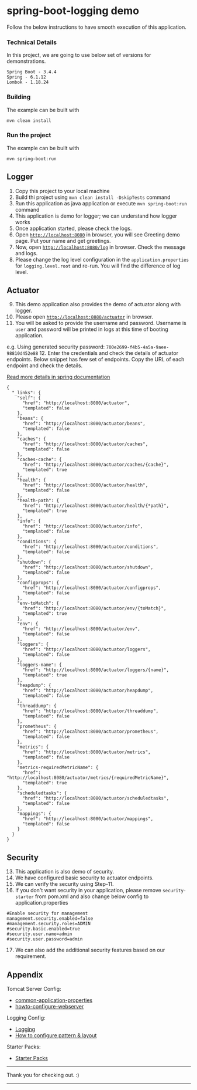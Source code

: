 # spring-boot-logging demo
Follow the below instructions to have smooth execution of this application.

### Technical Details
In this project, we are going to use below set of versions for demonstrations.

    Spring Boot - 3.4.4
    Spring - 6.1.12
    Lombok - 1.18.24

### Building

The example can be built with
```shell
mvn clean install
```

### Run the project

The example can be built with
```shell
mvn spring-boot:run
```

## Logger
1. Copy this project to your local machine
2. Build thi project using `mvn clean install -DskipTests` command
3. Run this application as java application or execute `mvn spring-boot:run` command
4. This application is demo for logger; we can understand how logger works
5. Once application started, please check the logs.
6. Open [`http://localhost:8080`](http://localhost:8080) in browser, you will see Greeting demo page. Put your name and get greetings.
7. Now, open [`http://localhost:8080/log`](http://localhost:8080/log) in browser. Check the message and logs.
8. Please change the log level configuration in the `application.properties` for `logging.level.root` and re-run. You will find the difference of log level.

## Actuator
9. This demo application also provides the demo of actuator along with logger.
10. Please open [`http://localhost:8080/actuator`](http://localhost:8080/actuator) in browser.
11. You will be asked to provide the username and password. Username is `user` and password will be printed in logs at this time of booting application.

e.g. Using generated security password: `700e2699-f4b5-4a5a-9aee-98810d452e88`
12. Enter the credentials and check the details of actuator endpoints. Below snippet has few set of endpoints. Copy the URL of each endpoint and check the details.

[Read more details in spring documentation](https://docs.spring.io/spring-boot/docs/current/reference/html/production-ready-features.html)
```
{
  "_links": {
    "self": {
      "href": "http://localhost:8080/actuator",
      "templated": false
    },
    "beans": {
      "href": "http://localhost:8080/actuator/beans",
      "templated": false
    },
    "caches": {
      "href": "http://localhost:8080/actuator/caches",
      "templated": false
    },
    "caches-cache": {
      "href": "http://localhost:8080/actuator/caches/{cache}",
      "templated": true
    },
    "health": {
      "href": "http://localhost:8080/actuator/health",
      "templated": false
    },
    "health-path": {
      "href": "http://localhost:8080/actuator/health/{*path}",
      "templated": true
    },
    "info": {
      "href": "http://localhost:8080/actuator/info",
      "templated": false
    },
    "conditions": {
      "href": "http://localhost:8080/actuator/conditions",
      "templated": false
    },
    "shutdown": {
      "href": "http://localhost:8080/actuator/shutdown",
      "templated": false
    },
    "configprops": {
      "href": "http://localhost:8080/actuator/configprops",
      "templated": false
    },
    "env-toMatch": {
      "href": "http://localhost:8080/actuator/env/{toMatch}",
      "templated": true
    },
    "env": {
      "href": "http://localhost:8080/actuator/env",
      "templated": false
    },
    "loggers": {
      "href": "http://localhost:8080/actuator/loggers",
      "templated": false
    },
    "loggers-name": {
      "href": "http://localhost:8080/actuator/loggers/{name}",
      "templated": true
    },
    "heapdump": {
      "href": "http://localhost:8080/actuator/heapdump",
      "templated": false
    },
    "threaddump": {
      "href": "http://localhost:8080/actuator/threaddump",
      "templated": false
    },
    "prometheus": {
      "href": "http://localhost:8080/actuator/prometheus",
      "templated": false
    },
    "metrics": {
      "href": "http://localhost:8080/actuator/metrics",
      "templated": false
    },
    "metrics-requiredMetricName": {
      "href": "http://localhost:8080/actuator/metrics/{requiredMetricName}",
      "templated": true
    },
    "scheduledtasks": {
      "href": "http://localhost:8080/actuator/scheduledtasks",
      "templated": false
    },
    "mappings": {
      "href": "http://localhost:8080/actuator/mappings",
      "templated": false
    }
  }
}
```

## Security
13. This application is also demo of security.
14. We have configured basic security to actuator endpoints.
15. We can verify the security using Step-11.
16. If you don't want security in your application, please remove `security-starter` from pom.xml
    and also change below config to application.properties

```
#Enable security for management
management.security.enabled=false
#management.security.roles=ADMIN
#security.basic.enabled=true
#security.user.name=admin
#security.user.password=admin
```
17. We can also add the additional security features based on our requirement.

## Appendix
Tomcat Server Config:
- [common-application-properties](https://docs.spring.io/spring-boot/docs/2.0.3.RELEASE/reference/html/common-application-properties.html)
- [howto-configure-webserver](https://docs.spring.io/spring-boot/docs/2.0.3.RELEASE/reference/html/howto-embedded-web-servers.html#howto-configure-webserver)

Logging Config:
- [Logging](https://docs.spring.io/spring-boot/docs/current/reference/html/features.html#features.logging)
- [How to configure pattern & layout](https://logback.qos.ch/manual/layouts.html)

Starter Packs:
- [Starter Packs](https://docs.spring.io/spring-boot/docs/2.5.0/reference/htmlsingle/#using.build-systems.starters)
***
Thank you for checking out. :)
***
